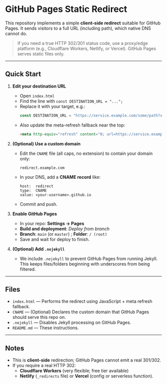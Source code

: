 # GitHub Pages Static Redirect

This repository implements a simple **client-side redirect** suitable for GitHub Pages.
It sends visitors to a full URL (including path), which native DNS cannot do.

> If you need a true HTTP 302/301 status code, use a proxy/edge platform
> (e.g., Cloudflare Workers, Netlify, or Vercel). GitHub Pages serves static files only.

---

## Quick Start

1. **Edit your destination URL**
   - Open `index.html`
   - Find the line with `const DESTINATION_URL = "...";`
   - Replace it with your target, e.g.:
     ```js
     const DESTINATION_URL = "https://service.example.com/some/path?x=1#hash";
     ```
   - Also update the meta-refresh fallback near the top:
     ```html
     <meta http-equiv="refresh" content="0; url=https://service.example.com/some/path?x=1#hash" />
     ```

2. **(Optional) Use a custom domain**
   - Edit the `CNAME` file (all caps, no extension) to contain your domain only:
     ```
     redirect.example.com
     ```
   - In your DNS, add a **CNAME record** like:
     ```
     host:  redirect
     type:  CNAME
     value: <your-username>.github.io
     ```
   - Commit and push.

3. **Enable GitHub Pages**
   - In your repo: **Settings → Pages**
   - **Build and deployment**: *Deploy from branch*
   - **Branch**: `main` (or `master`) ; **Folder**: `/ (root)`
   - Save and wait for deploy to finish.

4. **(Optional) Add `.nojekyll`**
   - We include `.nojekyll` to prevent GitHub Pages from running Jekyll.
     This keeps files/folders beginning with underscores from being filtered.

---

## Files

- `index.html` — Performs the redirect using JavaScript + meta refresh fallback.
- `CNAME` — (Optional) Declares the custom domain that GitHub Pages should serve this repo on.
- `.nojekyll` — Disables Jekyll processing on GitHub Pages.
- `README.md` — These instructions.

---

## Notes

- This is **client-side** redirection; GitHub Pages cannot emit a real 301/302.
- If you require a real HTTP 302:
  - **Cloudflare Workers** (very flexible; free tier available)
  - **Netlify** (`_redirects` file) or **Vercel** (config or serverless function).
